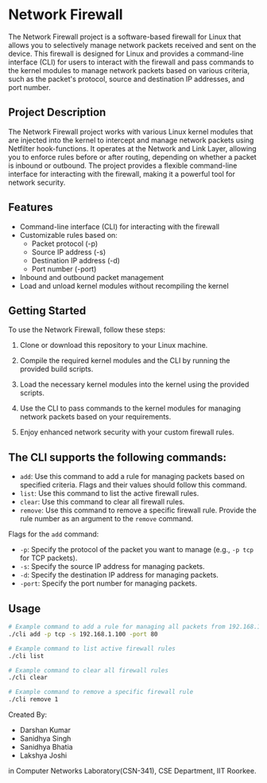 # Network Firewall

The Network Firewall project is a software-based firewall for Linux that allows you to selectively manage network packets received and sent on the device. This firewall is designed for Linux and provides a command-line interface (CLI) for users to interact with the firewall and pass commands to the kernel modules to manage network packets based on various criteria, such as the packet's protocol, source and destination IP addresses, and port number.

## Project Description

The Network Firewall project works with various Linux kernel modules that are injected into the kernel to intercept and manage network packets using Netfilter hook-functions. It operates at the Network and Link Layer, allowing you to enforce rules before or after routing, depending on whether a packet is inbound or outbound. The project provides a flexible command-line interface for interacting with the firewall, making it a powerful tool for network security.

## Features

- Command-line interface (CLI) for interacting with the firewall
- Customizable rules based on:
  - Packet protocol (-p)
  - Source IP address (-s)
  - Destination IP address (-d)
  - Port number (-port)
- Inbound and outbound packet management
- Load and unload kernel modules without recompiling the kernel

## Getting Started

To use the Network Firewall, follow these steps:

1. Clone or download this repository to your Linux machine.

2. Compile the required kernel modules and the CLI by running the provided build scripts.

3. Load the necessary kernel modules into the kernel using the provided scripts.

4. Use the CLI to pass commands to the kernel modules for managing network packets based on your requirements.

5. Enjoy enhanced network security with your custom firewall rules.


## The CLI supports the following commands:

- `add`: Use this command to add a rule for managing packets based on specified criteria. Flags and their values should follow this command.
- `list`: Use this command to list the active firewall rules.
- `clear`: Use this command to clear all firewall rules.
- `remove`: Use this command to remove a specific firewall rule. Provide the rule number as an argument to the `remove` command.

Flags for the `add` command:

- `-p`: Specify the protocol of the packet you want to manage (e.g., `-p tcp` for TCP packets).
- `-s`: Specify the source IP address for managing packets.
- `-d`: Specify the destination IP address for managing packets.
- `-port`: Specify the port number for managing packets.


## Usage

```bash
# Example command to add a rule for managing all packets from 192.168.1.100 to port 80
./cli add -p tcp -s 192.168.1.100 -port 80

# Example command to list active firewall rules
./cli list

# Example command to clear all firewall rules
./cli clear

# Example command to remove a specific firewall rule
./cli remove 1
```

Created By:
- Darshan Kumar
- Sanidhya Singh
- Sanidhya Bhatia
- Lakshya Joshi
  
in Computer Networks Laboratory(CSN-341), CSE Department, IIT Roorkee.
 
